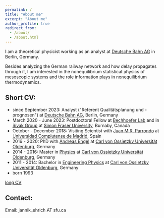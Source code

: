 ```yaml
---
permalink: /
title: "About me"
excerpt: "About me"
author_profile: true
redirect_from: 
  - /about/
  - /about.html
---
```

I am a theoretical physicist working as an analyst at [Deutsche Bahn AG](https://www.deutschebahn.com/de) in Berlin, Germany.

Besides analyzing the German railway network and how delay propagates through it, I am interested in the nonequilibrium statistical physics of mesoscopic systems and the role information plays in nonequilibrium thermodynamics.

## Short CV:
* since September 2023: Analyst ("Referent Qualitätsplanung und -prognosen") at [Deutsche Bahn AG](https://www.deutschebahn.com/de), Berlin, Germany
* March 2020 - June 2023: Postdoctoral Fellow at [Bechhoefer Lab](http://www.sfu.ca/chaos/) and in [Sivak Group](https://www.sfu.ca/physics/sivakgroup.html) at [Simon Fraser University](https://www.sfu.ca), Burnaby, Canada
* October - December 2018: Visiting Scientist with [Juan M.R. Parrondo](https://parrondo.wixsite.com/home) at [Universidad Complutense de Madrid](https://www.ucm.es), Spain
* 2016 - 2020: PhD with [Andreas Engel](https://uol.de/statphys) at [Carl von Ossietzky Universität Oldenburg](https://uol.de), Germany
* 2014 - 2016: Master in [Physics](https://uol.de/physik) at [Carl von Ossietzky Universität Oldenburg](https://uol.de), Germany
* 2011 - 2014: Bachelor in [Engineering Physics](https://uol.de/ep) at [Carl von Ossietzky Universität Oldenburg](https://uol.de), Germany
* born 1993

[long CV](https://jannikehrich.github.io/files/CV_Jannik_Ehrich.pdf)

## Contact:
<!---
Department of Physics\
Simon Fraser University\
Burnaby, B.C., V5A 1S6\
Canada 
-->
Email: jannik_ehrich AT sfu.ca
